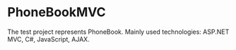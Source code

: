 # PhoneBookMVC
The test project represents PhoneBook. Mainly used technologies: ASP.NET MVC, C#, JavaScript, AJAX.
